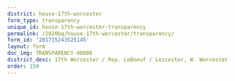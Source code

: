 ```yaml
---
district: house-17th-worcester
form_type: transparency
unique_id: house-17th-worcester-transparency
permalink: /2020bq/house-17th-worcester/transparency/
form_id: '201715243525145'
layout: form
doc_img: TRANSPARENCY-00086
district_desc: 17th Worcester / Rep. LeBoeuf / Leicester, W. Worcester
order: 159
---
```

